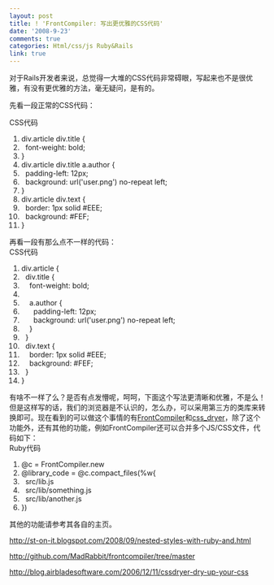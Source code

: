 ```yaml
---
layout: post
title: ! 'FrontCompiler: 写出更优雅的CSS代码'
date: '2008-9-23'
comments: true
categories: Html/css/js Ruby&Rails
link: true
---
```

对于Rails开发者来说，总觉得一大堆的CSS代码非常碍眼，写起来也不是很优雅，有没有更优雅的方法，毫无疑问，是有的。

先看一段正常的CSS代码：
<div class="codeText">
<div class="codeHead">CSS代码</div>
<ol class="dp-css" start="1">
	<li class="alt"><span><span>div.article div.title {  </span></span></li>
	<li><span>  <span class="keyword">font-weight</span><span>: </span><span class="string">bold</span><span>;  </span></span></li>
	<li class="alt"><span>}  </span></li>
	<li><span>div.article div.title a.author {  </span></li>
	<li class="alt"><span>  <span class="keyword">padding-left</span><span>: </span><span class="string">12px</span><span>;  </span></span></li>
	<li><span>  <span class="keyword">background</span><span>: </span><span class="string">url</span><span>(</span><span class="string">'user.png'</span><span>) </span><span class="string">no-repeat</span><span> </span><span class="string">left</span><span>;  </span></span></li>
	<li class="alt"><span>}  </span></li>
	<li><span>div.article div.text {  </span></li>
	<li class="alt"><span>  <span class="keyword">border</span><span>: </span><span class="string">1px</span><span> </span><span class="string">solid</span><span> </span><span class="colors">#EEE</span><span>;  </span></span></li>
	<li><span>  <span class="keyword">background</span><span>: </span><span class="colors">#FEF</span><span>;  </span></span></li>
	<li class="alt"><span>}  </span></li>
</ol>
</div>
再看一段有那么点不一样的代码：
<div class="codeText">
<div class="codeHead">CSS代码</div>
<ol class="dp-css" start="1">
	<li class="alt"><span><span>div.article {  </span></span></li>
	<li><span>  div.title {  </span></li>
	<li class="alt"><span>    <span class="keyword">font-weight</span><span>: </span><span class="string">bold</span><span>;  </span></span></li>
	<li><span>      </span></li>
	<li class="alt"><span>    a.author {  </span></li>
	<li><span>      <span class="keyword">padding-left</span><span>: </span><span class="string">12px</span><span>;  </span></span></li>
	<li class="alt"><span>      <span class="keyword">background</span><span>: </span><span class="string">url</span><span>(</span><span class="string">'user.png'</span><span>) </span><span class="string">no-repeat</span><span> </span><span class="string">left</span><span>;  </span></span></li>
	<li><span>    }  </span></li>
	<li class="alt"><span>  }  </span></li>
	<li><span>  div.text {  </span></li>
	<li class="alt"><span>    <span class="keyword">border</span><span>: </span><span class="string">1px</span><span> </span><span class="string">solid</span><span> </span><span class="colors">#EEE</span><span>;  </span></span></li>
	<li><span>    <span class="keyword">background</span><span>: </span><span class="colors">#FEF</span><span>;  </span></span></li>
	<li class="alt"><span>  }  </span></li>
	<li><span>}  </span></li>
</ol>
</div>
有啥不一样了么？是否有点发懵呢，呵呵，下面这个写法更清晰和优雅，不是么！但是这样写的话，我们的浏览器是不认识的，怎么办，可以采用第三方的类库来转换即可。现在看到的可以做这个事情的有<a href="http://github.com/MadRabbit/frontcompiler/tree/master">FrontCompiler</a>和<a href="http://blog.airbladesoftware.com/2006/12/11/cssdryer-dry-up-your-css">css_dryer</a>，除了这个功能外，还有其他的功能，例如FrontCompiler还可以合并多个JS/CSS文件，代码如下：
<div class="codeText">
<div class="codeHead">Ruby代码</div>
<ol class="dp-rb" start="1">
	<li class="alt"><span><span class="variable">@c</span><span> = FrontCompiler.</span><span class="keyword">new</span><span>  </span></span></li>
	<li><span><span class="variable">@library_code</span><span> = </span><span class="variable">@c</span><span>.compact_files(%w{  </span></span></li>
	<li class="alt"><span>  src/lib.js  </span></li>
	<li><span>  src/lib/something.js  </span></li>
	<li class="alt"><span>  src/lib/another.js  </span></li>
	<li><span>})  </span></li>
</ol>
</div>
其他的功能请参考其各自的主页。

http://st-on-it.blogspot.com/2008/09/nested-styles-with-ruby-and.html

http://github.com/MadRabbit/frontcompiler/tree/master

http://blog.airbladesoftware.com/2006/12/11/cssdryer-dry-up-your-css
